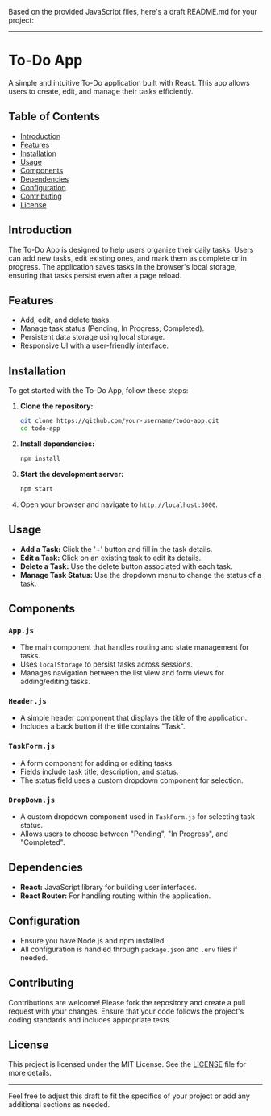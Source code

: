 Based on the provided JavaScript files, here's a draft README.md for your project:

---

# To-Do App

A simple and intuitive To-Do application built with React. This app allows users to create, edit, and manage their tasks efficiently.

## Table of Contents

- [Introduction](#introduction)
- [Features](#features)
- [Installation](#installation)
- [Usage](#usage)
- [Components](#components)
- [Dependencies](#dependencies)
- [Configuration](#configuration)
- [Contributing](#contributing)
- [License](#license)

## Introduction

The To-Do App is designed to help users organize their daily tasks. Users can add new tasks, edit existing ones, and mark them as complete or in progress. The application saves tasks in the browser's local storage, ensuring that tasks persist even after a page reload.

## Features

- Add, edit, and delete tasks.
- Manage task status (Pending, In Progress, Completed).
- Persistent data storage using local storage.
- Responsive UI with a user-friendly interface.

## Installation

To get started with the To-Do App, follow these steps:

1. **Clone the repository:**

   ```bash
   git clone https://github.com/your-username/todo-app.git
   cd todo-app
   ```

2. **Install dependencies:**

   ```bash
   npm install
   ```

3. **Start the development server:**

   ```bash
   npm start
   ```

4. Open your browser and navigate to `http://localhost:3000`.

## Usage

- **Add a Task:** Click the '+' button and fill in the task details.
- **Edit a Task:** Click on an existing task to edit its details.
- **Delete a Task:** Use the delete button associated with each task.
- **Manage Task Status:** Use the dropdown menu to change the status of a task.

## Components

### `App.js`

- The main component that handles routing and state management for tasks.
- Uses `localStorage` to persist tasks across sessions.
- Manages navigation between the list view and form views for adding/editing tasks.

### `Header.js`

- A simple header component that displays the title of the application.
- Includes a back button if the title contains "Task".

### `TaskForm.js`

- A form component for adding or editing tasks.
- Fields include task title, description, and status.
- The status field uses a custom dropdown component for selection.

### `DropDown.js`

- A custom dropdown component used in `TaskForm.js` for selecting task status.
- Allows users to choose between "Pending", "In Progress", and "Completed".

## Dependencies

- **React:** JavaScript library for building user interfaces.
- **React Router:** For handling routing within the application.

## Configuration

- Ensure you have Node.js and npm installed.
- All configuration is handled through `package.json` and `.env` files if needed.

## Contributing

Contributions are welcome! Please fork the repository and create a pull request with your changes. Ensure that your code follows the project's coding standards and includes appropriate tests.

## License

This project is licensed under the MIT License. See the [LICENSE](LICENSE) file for more details.

---

Feel free to adjust this draft to fit the specifics of your project or add any additional sections as needed.
